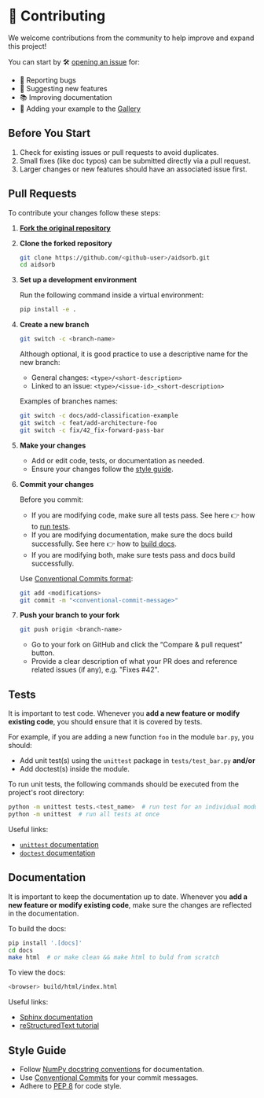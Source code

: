# 🙌 Contributing

 We welcome contributions from the community to help improve and expand this
project!

You can start by 🛠️ [opening an issue](https://github.com/adosar/aidsorb/issues) for:

* 🐛 Reporting bugs
* 🌟 Suggesting new features
* 📚 Improving documentation
* 🎨 Adding your example to the [Gallery](https://aidsorb.readthedocs.io/en/stable/auto_examples/index.html)

## Before You Start

1. Check for existing issues or pull requests to avoid duplicates.
2. Small fixes (like doc typos) can be submitted directly via a pull request.
3. Larger changes or new features should have an associated issue first.

## Pull Requests

To contribute your changes follow these steps:

1. **[Fork the original repository][forking]**

2. **Clone the forked repository**

    ```bash
    git clone https://github.com/<github-user>/aidsorb.git
    cd aidsorb
    ```

3. **Set up a development environment**

    Run the following command inside a virtual environment:

    ```bash
    pip install -e .
    ```

4. **Create a new branch**

    ```bash
    git switch -c <branch-name>
    ```

    Although optional, it is good practice to use a descriptive name for the new branch:

    * General changes: `<type>/<short-description>`
    * Linked to an issue: `<type>/<issue-id>_<short-description>`

    Examples of branches names:

    ```bash
    git switch -c docs/add-classification-example
    git switch -c feat/add-architecture-foo
    git switch -c fix/42_fix-forward-pass-bar
    ```

5. **Make your changes**

    * Add or edit code, tests, or documentation as needed.
    * Ensure your changes follow the [style guide](#style-guide).

6. **Commit your changes**

    Before you commit:

    * If you are modifying code, make sure all tests pass. See here 👉 how to
      [run tests](#tests).
    * If you are modifying documentation, make sure the docs build successfully.
      See here 👉 how to [build docs](#documentation).
    * If you are modifying both, make sure tests pass and docs build
      successfully.

    Use [Conventional Commits format][conventional-commits]:

    ```bash
    git add <modifications>
    git commit -m "<conventional-commit-message>"
    ```

7. **Push your branch to your fork**

    ```bash
    git push origin <branch-name>
    ```
    
    * Go to your fork on GitHub and click the “Compare & pull request” button.
    * Provide a clear description of what your PR does and reference related issues (if any), e.g. "Fixes #42".

## Tests

It is important to test code. Whenever you **add a new feature or modify
existing code**, you should ensure that it is covered by tests.

For example, if you are adding a new function `foo` in the module `bar.py`, you should:

* Add unit test(s) using the `unittest` package in `tests/test_bar.py` **and/or**
* Add doctest(s) inside the module.

To run unit tests, the following commands should be executed from the project's root directory:

```bash
python -m unittest tests.<test_name>  # run test for an individual module
python -m unittest  # run all tests at once
```

Useful links:  
* [`unittest` documentation][unittest]
* [`doctest` documentation][doctest]

## Documentation

It is important to keep the documentation up to date. Whenever you **add a new feature or modify existing code**,
make sure the changes are reflected in the documentation.

To build the docs:

```bash
pip install '.[docs]'
cd docs
make html  # or make clean && make html to buld from scratch
```

To view the docs:

```bash
<browser> build/html/index.html
```

Useful links:
* [Sphinx documentation][sphinx]
* [reStructuredText tutorial][rst]

## Style Guide

* Follow [NumPy docstring conventions][numpydoc] for documentation.
* Use [Conventional Commits][conventional-commits] for your commit messages.
* Adhere to [PEP 8][pep8] for code style.

[unittest]: https://docs.python.org/3/library/unittest.html
[doctest]: https://docs.python.org/3/library/doctest.html
[forking]: https://docs.github.com/en/get-started/exploring-projects-on-github/contributing-to-a-project
[conventional-commits]: https://www.conventionalcommits.org/en/v1.0.0/
[numpydoc]: https://numpydoc.readthedocs.io/en/latest/format.html
[pep8]: https://peps.python.org/pep-0008/
[sphinx]: https://www.sphinx-doc.org/en/master/index.html
[rst]: https://www.sphinx-doc.org/en/master/usage/restructuredtext/basics.html#rst-primer

